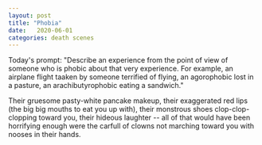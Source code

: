 ```yaml
---
layout: post
title: "Phobia"
date:   2020-06-01
categories: death scenes
---
```

Today's prompt: "Describe an experience from the point of view of someone who is phobic about that very experience. For example, an airplane flight taaken by someone terrified of flying, an agorophobic lost in a pasture, an arachibutyrophobic eating a sandwich."

Their gruesome pasty-white pancake makeup, their exaggerated red lips (the big big mouths to eat you up with), their monstrous shoes clop-clop-clopping toward you, their hideous laughter -- all of that would have been horrifying enough were the carfull of clowns not marching toward you with nooses in their hands.
